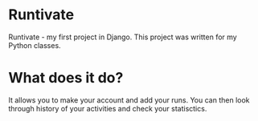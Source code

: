 # Runtivate

Runtivate - my first project in Django. 
This project was written for my Python classes.

# What does it do?

It allows you to make your account and add your runs.
You can then look through history of your activities and check your statisctics. 
